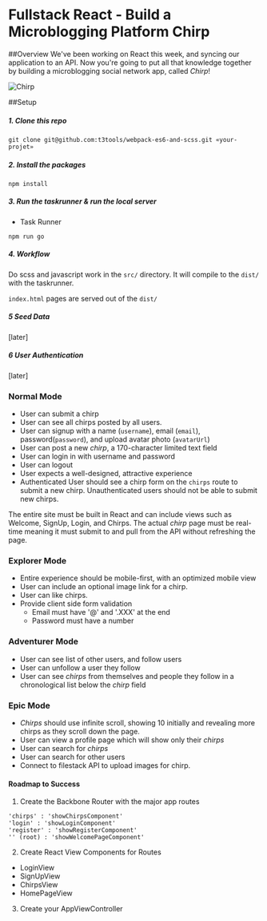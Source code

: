 # Fullstack React - Build a Microblogging Platform Chirp

##Overview
We've been working on React this week, and syncing our application to an API. Now you're going to put all that knowledge together by building a microblogging social network app, called _Chirp_! 

![Chirp](https://tiy-learn-content.s3.amazonaws.com/426f7475-chirp-logo.png)


##Setup 

##### 1. Clone this repo
```
git clone git@github.com:t3tools/webpack-es6-and-scss.git «your-projet»
```

##### 2. Install the packages
```
npm install
```

##### 3. Run the taskrunner & run the local server
- Task Runner
```
npm run go
```

##### 4. Workflow
Do scss and javascript work in the `src/` directory. It will compile to the `dist/` with the taskrunner.

`index.html` pages are served out of the `dist/`

##### 5 Seed Data
[later]

##### 6 User Authentication
[later]


### Normal Mode
- User can submit a chirp
- User can see all chirps posted by all users.
- User can signup with a name (`username`), email (`email`), password(`password`), and upload avatar photo (`avatarUrl`)
- User can post a new _chirp_, a 170-character limited text field
- User can login in with username and password
- User can logout
- User expects a well-designed, attractive experience
- Authenticated User should see a chirp form on the `chirps` route to submit a new chirp. Unauthenticated users should not be able to submit new chirps.

The entire site must be built in React and can include views such as Welcome, SignUp, Login, and Chirps. The actual _chirp_ page must be real-time meaning it must submit to and pull from the API without refreshing the page.

### Explorer Mode

- Entire experience should be mobile-first, with an optimized mobile view
- User can include an optional image link for a chirp.
- User can like chirps.
- Provide client side form validation
  - Email must have '@' and '.XXX' at the end
  - Password must have a number

### Adventurer Mode
- User can see list of other users, and follow users
- User can unfollow a user they follow
- User can see _chirps_ from themselves and people they follow in a chronological list below the _chirp_ field


### Epic Mode
- _Chirps_ should use infinite scroll, showing 10 initially and revealing more chirps as they scroll down the page.
- User can view a profile page which will show only their _chirps_
- User can search for _chirps_
- User can search for other users
- Connect to filestack API to upload images for chirp.


#### Roadmap to Success
1. Create the Backbone Router with the major app routes
  ```
  'chirps' : 'showChirpsComponent'
  'login' : 'showLoginComponent'
  'register' : 'showRegisterComponent'
  '' (root) : 'showWelcomePageComponent'
  ```
2. Create React View Components for Routes
  - LoginView
  - SignUpView
  - ChirpsView
  - HomePageView

3. Create your AppViewController